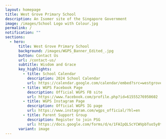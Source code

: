 ```yaml
---
layout: homepage
title: West Grove Primary School
description: An Isomer site of the Singapore Government
image: /images/School Logo with Colour.jpg
permalink: /
notification: ""
sections:
  - hero:
      title: West Grove Primary School
      background: /images/WGPS_Banner_Edited_.jpg
      button: Contact Us
      url: /contact-us/
      subtitle: Wisdom and Grace
      key_highlights:
        - title: School Calendar
          description: 2024 School Calendar
          url: https://calendar.google.com/calendar/embed?src=westgroveps1%40gmail.com&ctz=Asia%2FSingapore
        - title: WGPS Facebook Page
          description: Official WGPS FB site
          url: https://www.facebook.com/profile.php?id=61555276950602
        - title: WGPS Instagram Page
          description: Official WGPS IG page
          url: https://www.instagram.com/wgps_official/?hl=en
        - title: Parent Support Group
          description: Register to join PSG
          url: https://docs.google.com/forms/d/e/1FAIpQLScYCWVpbTuo5y8twcJJnxUhCTlbLCVXISki_8GYJbizF8DOGA/viewform
      variant: image
---
```

